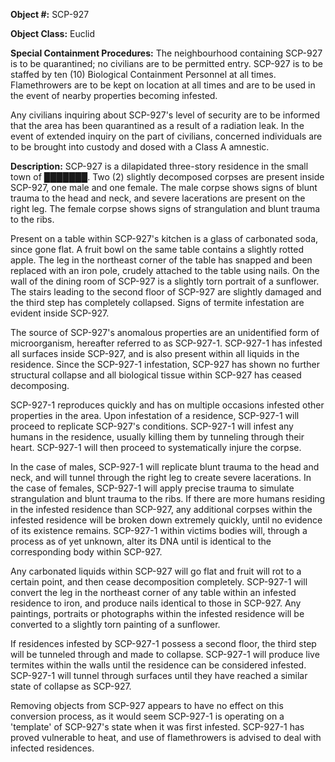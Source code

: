 **Object #:** SCP-927

**Object Class:** Euclid

**Special Containment Procedures:** The neighbourhood containing SCP-927 is to be quarantined; no civilians are to be permitted entry. SCP-927 is to be staffed by ten (10) Biological Containment Personnel at all times. Flamethrowers are to be kept on location at all times and are to be used in the event of nearby properties becoming infested.

Any civilians inquiring about SCP-927's level of security are to be informed that the area has been quarantined as a result of a radiation leak. In the event of extended inquiry on the part of civilians, concerned individuals are to be brought into custody and dosed with a Class A amnestic.

**Description:** SCP-927 is a dilapidated three-story residence in the small town of ███████. Two (2) slightly decomposed corpses are present inside SCP-927, one male and one female. The male corpse shows signs of blunt trauma to the head and neck, and severe lacerations are present on the right leg. The female corpse shows signs of strangulation and blunt trauma to the ribs.

Present on a table within SCP-927's kitchen is a glass of carbonated soda, since gone flat. A fruit bowl on the same table contains a slightly rotted apple. The leg in the northeast corner of the table has snapped and been replaced with an iron pole, crudely attached to the table using nails. On the wall of the dining room of SCP-927 is a slightly torn portrait of a sunflower. The stairs leading to the second floor of SCP-927 are slightly damaged and the third step has completely collapsed. Signs of termite infestation are evident inside SCP-927.

The source of SCP-927's anomalous properties are an unidentified form of microorganism, hereafter referred to as SCP-927-1. SCP-927-1 has infested all surfaces inside SCP-927, and is also present within all liquids in the residence. Since the SCP-927-1 infestation, SCP-927 has shown no further structural collapse and all biological tissue within SCP-927 has ceased decomposing.

SCP-927-1 reproduces quickly and has on multiple occasions infested other properties in the area. Upon infestation of a residence, SCP-927-1 will proceed to replicate SCP-927's conditions. SCP-927-1 will infest any humans in the residence, usually killing them by tunneling through their heart. SCP-927-1 will then proceed to systematically injure the corpse.

In the case of males, SCP-927-1 will replicate blunt trauma to the head and neck, and will tunnel through the right leg to create severe lacerations. In the case of females, SCP-927-1 will apply precise trauma to simulate strangulation and blunt trauma to the ribs. If there are more humans residing in the infested residence than SCP-927, any additional corpses within the infested residence will be broken down extremely quickly, until no evidence of its existence remains. SCP-927-1 within victims bodies will, through a process as of yet unknown, alter its DNA until is identical to the corresponding body within SCP-927.

Any carbonated liquids within SCP-927 will go flat and fruit will rot to a certain point, and then cease decomposition completely. SCP-927-1 will convert the leg in the northeast corner of any table within an infested residence to iron, and produce nails identical to those in SCP-927. Any paintings, portraits or photographs within the infested residence will be converted to a slightly torn painting of a sunflower.

If residences infested by SCP-927-1 possess a second floor, the third step will be tunneled through and made to collapse. SCP-927-1 will produce live termites within the walls until the residence can be considered infested. SCP-927-1 will tunnel through surfaces until they have reached a similar state of collapse as SCP-927.

Removing objects from SCP-927 appears to have no effect on this conversion process, as it would seem SCP-927-1 is operating on a 'template' of SCP-927's state when it was first infested. SCP-927-1 has proved vulnerable to heat, and use of flamethrowers is advised to deal with infected residences.